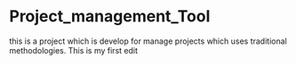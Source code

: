 # Project_management_Tool
this is a project which is develop for manage projects which uses traditional methodologies.
This is my first edit
